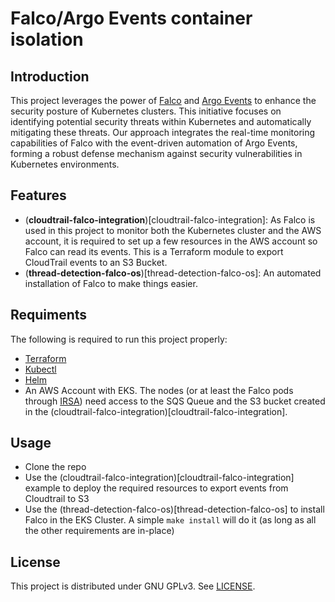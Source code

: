 # Falco/Argo Events container isolation

## Introduction
This project leverages the power of [Falco](https://falco.org/) and [Argo Events](https://argoproj.github.io/argo-events/) to enhance the security posture of Kubernetes clusters. This initiative focuses on identifying potential security threats within Kubernetes and automatically mitigating these threats. Our approach integrates the real-time monitoring capabilities of Falco with the event-driven automation of Argo Events, forming a robust defense mechanism against security vulnerabilities in Kubernetes environments.


## Features
- (**cloudtrail-falco-integration**)[cloudtrail-falco-integration]: As Falco is used in this project to monitor both the Kubernetes cluster and the AWS account, it is required to set up a few resources in the AWS account so Falco can read its events. This is a Terraform module to export CloudTrail events to an S3 Bucket.
- (**thread-detection-falco-os**)[thread-detection-falco-os]: An automated installation of Falco to make things easier.

## Requiments
The following is required to run this project properly:
- [Terraform](https://developer.hashicorp.com/terraform/install?product_intent=terraform)
- [Kubectl](https://kubernetes.io/docs/tasks/tools/)
- [Helm](https://helm.sh/docs/helm/helm_install/)
- An AWS Account with EKS. The nodes (or at least the Falco pods through [IRSA](https://docs.aws.amazon.com/eks/latest/userguide/iam-roles-for-service-accounts.html)) need access to the SQS Queue and the S3 bucket created in the (cloudtrail-falco-integration)[cloudtrail-falco-integration].

## Usage
- Clone the repo
- Use the (cloudtrail-falco-integration)[cloudtrail-falco-integration] example to deploy the required resources to export events from Cloudtrail to S3
- Use the (thread-detection-falco-os)[thread-detection-falco-os] to install Falco in the EKS Cluster. A simple `make install` will do it (as long as all the other requirements are in-place)

## License
This project is distributed under GNU GPLv3. See [LICENSE](LICENSE).
